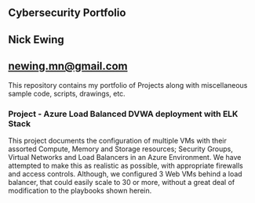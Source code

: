 ## Cybersecurity Portfolio

## Nick Ewing
## newing.mn@gmail.com


This repository contains my portfolio of Projects along with miscellaneous sample code, scripts, drawings, etc.



### Project - Azure Load Balanced DVWA deployment with ELK Stack

This project documents the configuration of multiple VMs with their assorted Compute, Memory and Storage resources; Security Groups, Virtual Networks and Load Balancers in an Azure Environment.  We have attempted to make this as realistic as possible, with appropriate firewalls and access controls.  Although, we configured 3 Web VMs behind a load balancer, that could easily scale to 30 or more, without a great deal of modification to the playbooks shown herein.




